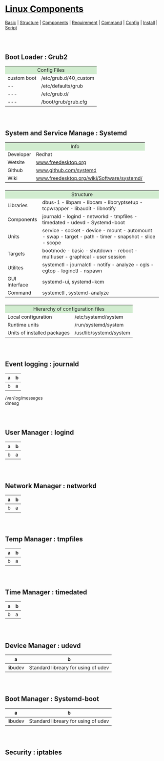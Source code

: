 <style>
.md1{margin-top: 75px;}
.md2{margin-top: 50px;}
.md3{margin-top: 25px;}
.tbl1 td#header{background-color: D1ECCF}
</style>

# [<span style="color:black;">Linux Components</span>](Linux.md)
[Basic](Linux-Basic.md) | [Structure](Linux-Structure.md) | [Components](Linux-Components.md) | [Requirement](Linux-Requirement.md) | [Command](Linux-Command.md) | [Config](Linux-Config.md) | [Install](Linux-Install.md) | [Script](Linux-Script.md)
<div class="md1"></div>




## Boot Loader : Grub2
<table><tbody>
<tr><td colspan="2" align="center" bgcolor="D1ECCF">Config Files</td></tr>
<tr><td rowspan="1">custom boot</td><td>/etc/grub.d/40_custom</td></tr>
<tr><td rowspan="1">--</td><td>/etc/defaults/grub</td></tr>
<tr><td rowspan="1">---</td><td>/etc/grub.d/</td></tr>
<tr><td rowspan="1">---</td><td>/boot/grub/grub.cfg</td></tr>
</tbody></table>

<div class="md1"></div>

## System and Service Manage : Systemd
<table><tbody>
<tr><td colspan="2" align="center" bgcolor="D1ECCF">Info</td></tr>
<tr><td rowspan="1">Developer</td><td>Redhat</td></tr>
<tr><td rowspan="1">Wetsite</td><td><a href="https://www.freedesktop.org/wiki/" target="_blank">www.freedesktop.org</a></td></tr>
<tr><td rowspan="1">Github</td><td><a href="https://github.com/systemd" target="_blank">www.github.com/systemd</a></td></tr>
<tr><td rowspan="1">Wiki</td><td><a href="https://www.freedesktop.org/wiki/Software/systemd/" target="_blank">www.freedesktop.org/wiki/Software/systemd/</a></td></tr>
</tbody></table>
<div class="md3"></div>
<table><tbody>
<tr><td colspan="2" align="center" bgcolor="D1ECCF">Structure</td></tr>
<tr><td rowspan="1">Libraries</td><td>dbus-1 - libpam - libcam - libcryptsetup - tcpwrapper - libaudit - libnotify</td></tr>
<tr><td rowspan="1">Components</td><td>journald - logind - networkd - tmpfiles - timedated - udevd - Systemd-boot</td></tr>
<tr><td rowspan="1">Units</td><td>service - socket - device - mount - automount - swap - target - path - timer - snapshot - slice - scope</td></tr>
<tr><td rowspan="1">Targets</td><td>bootmode - basic - shutdown - reboot - multiuser - graphical - user session</td></tr>
<tr><td rowspan="1">Utilites</td><td>systemctl - journalctl - notify - analyze - cgls - cgtop - loginctl - nspawn</td></tr>
<tr><td rowspan="1">GUI Interface</td><td>systemd-ui, systemd-kcm</td></tr>
<tr><td rowspan="1">Command</td><td>systemctl , systemd-analyze</td></tr>
</tbody></table>
<div class="md3"></div>
<table><tbody>
<tr><td colspan="2" align="center" bgcolor="D1ECCF">Hierarchy of configuration files</td></tr>
<tr><td rowspan="1">Local configuration</td><td>/etc/systemd/system</td></tr>
<tr><td rowspan="1">Runtime units</td><td>/run/systemd/system</td></tr>
<tr><td rowspan="1">Units of installed packages</td><td>/usr/lib/systemd/system</td></tr>
</tbody></table>



<div class="md1"></div>

## Event logging : journald
| a | b |
| ------ | ------ |
| b | a |

/var/log/messages<br>
dmesg




<div class="md1"></div>

## User Manager : logind
| a | b |
| ------ | ------ |
| b | a |



<div class="md1"></div>

## Network Manager : networkd
| a | b |
| ------ | ------ |
| b | a |



<div class="md1"></div>

## Temp Manager : tmpfiles
| a | b |
| ------ | ------ |
| b | a |



<div class="md1"></div>

## Time Manager : timedated
| a | b |
| ------ | ------ |
| b | a |



<div class="md1"></div>

## Device Manager : udevd
| a | b |
| ------ | ------ |
| libudev | Standard libreary for using of udev |



<div class="md1"></div>

## Boot Manager : Systemd-boot
| a | b |
| ------ | ------ |
| libudev | Standard libreary for using of udev |



<div class="md1"></div>

## Security : iptables

